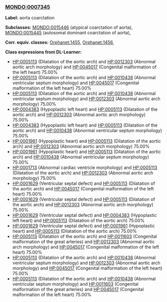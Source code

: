 
### [MONDO:0007345](http://purl.obolibrary.org/obo/MONDO_0007345)
**Label:** aorta coarctation

**Subclasses:** [MONDO:0015446](http://purl.obolibrary.org/obo/MONDO_0015446) (atypical coarctation of aorta), [MONDO:0015445](http://purl.obolibrary.org/obo/MONDO_0015445) (autosomal dominant coarctation of aorta), 

**Corr. equiv. classes:** [Orphanet:1455](http://www.orpha.net/ORDO/Orphanet_1455), [Orphanet:1456](http://www.orpha.net/ORDO/Orphanet_1456), 

**Class expressions from DL-Learner:**

- [HP:0005113](http://purl.obolibrary.org/obo/HP_0005113) (Dilatation of the aortic arch) and [HP:0012303](http://purl.obolibrary.org/obo/HP_0012303) (Abnormal aortic arch morphology) and [HP:0045017](http://purl.obolibrary.org/obo/HP_0045017) (Congenital malformation of the left heart) 75.00%
- [HP:0005113](http://purl.obolibrary.org/obo/HP_0005113) (Dilatation of the aortic arch) and [HP:0010438](http://purl.obolibrary.org/obo/HP_0010438) (Abnormal ventricular septum morphology) and [HP:0045017](http://purl.obolibrary.org/obo/HP_0045017) (Congenital malformation of the left heart) 75.00%
- [HP:0005113](http://purl.obolibrary.org/obo/HP_0005113) (Dilatation of the aortic arch) and [HP:0010438](http://purl.obolibrary.org/obo/HP_0010438) (Abnormal ventricular septum morphology) and [HP:0012303](http://purl.obolibrary.org/obo/HP_0012303) (Abnormal aortic arch morphology) 75.00%
- [HP:0004383](http://purl.obolibrary.org/obo/HP_0004383) (Hypoplastic left heart) and [HP:0005113](http://purl.obolibrary.org/obo/HP_0005113) (Dilatation of the aortic arch) and [HP:0012303](http://purl.obolibrary.org/obo/HP_0012303) (Abnormal aortic arch morphology) 75.00%
- [HP:0004383](http://purl.obolibrary.org/obo/HP_0004383) (Hypoplastic left heart) and [HP:0005113](http://purl.obolibrary.org/obo/HP_0005113) (Dilatation of the aortic arch) and [HP:0010438](http://purl.obolibrary.org/obo/HP_0010438) (Abnormal ventricular septum morphology) 75.00%
- [HP:0001961](http://purl.obolibrary.org/obo/HP_0001961) (Hypoplastic heart) and [HP:0005113](http://purl.obolibrary.org/obo/HP_0005113) (Dilatation of the aortic arch) and [HP:0012303](http://purl.obolibrary.org/obo/HP_0012303) (Abnormal aortic arch morphology) 75.00%
- [HP:0001961](http://purl.obolibrary.org/obo/HP_0001961) (Hypoplastic heart) and [HP:0005113](http://purl.obolibrary.org/obo/HP_0005113) (Dilatation of the aortic arch) and [HP:0010438](http://purl.obolibrary.org/obo/HP_0010438) (Abnormal ventricular septum morphology) 75.00%
- [HP:0001713](http://purl.obolibrary.org/obo/HP_0001713) (Abnormal cardiac ventricle morphology) and [HP:0005113](http://purl.obolibrary.org/obo/HP_0005113) (Dilatation of the aortic arch) and [HP:0012303](http://purl.obolibrary.org/obo/HP_0012303) (Abnormal aortic arch morphology) 75.00%
- [HP:0001629](http://purl.obolibrary.org/obo/HP_0001629) (Ventricular septal defect) and [HP:0005113](http://purl.obolibrary.org/obo/HP_0005113) (Dilatation of the aortic arch) and [HP:0045017](http://purl.obolibrary.org/obo/HP_0045017) (Congenital malformation of the left heart) 75.00%
- [HP:0001629](http://purl.obolibrary.org/obo/HP_0001629) (Ventricular septal defect) and [HP:0005113](http://purl.obolibrary.org/obo/HP_0005113) (Dilatation of the aortic arch) and [HP:0012303](http://purl.obolibrary.org/obo/HP_0012303) (Abnormal aortic arch morphology) 75.00%
- [HP:0001629](http://purl.obolibrary.org/obo/HP_0001629) (Ventricular septal defect) and [HP:0004383](http://purl.obolibrary.org/obo/HP_0004383) (Hypoplastic left heart) and [HP:0005113](http://purl.obolibrary.org/obo/HP_0005113) (Dilatation of the aortic arch) 75.00%
- [HP:0001629](http://purl.obolibrary.org/obo/HP_0001629) (Ventricular septal defect) and [HP:0001961](http://purl.obolibrary.org/obo/HP_0001961) (Hypoplastic heart) and [HP:0005113](http://purl.obolibrary.org/obo/HP_0005113) (Dilatation of the aortic arch) 75.00%
- [HP:0005113](http://purl.obolibrary.org/obo/HP_0005113) (Dilatation of the aortic arch) and [HP:0011603](http://purl.obolibrary.org/obo/HP_0011603) (Congenital malformation of the great arteries) and [HP:0012303](http://purl.obolibrary.org/obo/HP_0012303) (Abnormal aortic arch morphology) and [HP:0045017](http://purl.obolibrary.org/obo/HP_0045017) (Congenital malformation of the left heart) 75.00%
- [HP:0005113](http://purl.obolibrary.org/obo/HP_0005113) (Dilatation of the aortic arch) and [HP:0010438](http://purl.obolibrary.org/obo/HP_0010438) (Abnormal ventricular septum morphology) and [HP:0012303](http://purl.obolibrary.org/obo/HP_0012303) (Abnormal aortic arch morphology) and [HP:0045017](http://purl.obolibrary.org/obo/HP_0045017) (Congenital malformation of the left heart) 75.00%
- [HP:0005113](http://purl.obolibrary.org/obo/HP_0005113) (Dilatation of the aortic arch) and [HP:0010438](http://purl.obolibrary.org/obo/HP_0010438) (Abnormal ventricular septum morphology) and [HP:0011603](http://purl.obolibrary.org/obo/HP_0011603) (Congenital malformation of the great arteries) and [HP:0045017](http://purl.obolibrary.org/obo/HP_0045017) (Congenital malformation of the left heart) 75.00%


